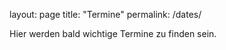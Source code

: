 layout: page
title: "Termine"
permalink: /dates/

Hier werden bald wichtige Termine zu finden sein.
